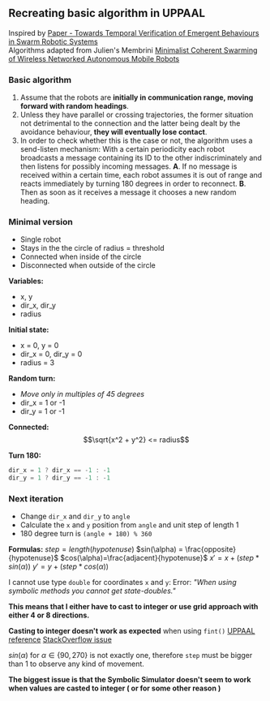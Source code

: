 ## Recreating basic algorithm in UPPAAL
Inspired by [Paper - Towards Temporal Verification of Emergent Behaviours in Swarm Robotic Systems](Paper%20-%20Towards%20Temporal%20Verification%20of%20Emergent%20Behaviours%20in%20Swarm%20Robotic%20Systems.md)  
Algorithms adapted from Julien's Membrini [Minimalist Coherent Swarming of Wireless Networked Autonomous Mobile Robots](../Papers/Minimalist%20Coherent%20Swarming%20of%20Wireless%20Networked%20Autonomous%20Mobile%20Robots.pdf)

### Basic algorithm
1. Assume that the robots are **initially in communication range, moving forward with random headings**.
2. Unless they have parallel or crossing trajectories, the former situation not detrimental to the connection and the latter being dealt by the avoidance behaviour, **they will eventually lose contact**. 
3. In order to check whether this is the case or not, the algorithm uses a send-listen mechanism: With a certain periodicity each robot broadcasts a message containing its ID to the other indiscriminately and then listens for possibly incoming messages. 
	**A**. If no message is received within a certain time, each robot assumes it is out of range and reacts immediately by turning 180 degrees in order to reconnect.
	**B**. Then as soon as it receives a message it chooses a new random heading.

### Minimal version
- Single robot
- Stays in the the circle of radius = threshold
- Connected when inside of the circle
- Disconnected when outside of the circle

**Variables:**
- x, y
- dir_x, dir_y
- radius

**Initial state:**
- x = 0, y = 0
- dir_x = 0, dir_y = 0
- radius = 3

**Random turn:**
- *Move only in multiples of 45 degrees*
- dir_x = 1 or -1
- dir_y = 1 or -1

**Connected:**
$$\sqrt{x^2 + y^2} <= radius$$

**Turn 180:**
```C++
dir_x = 1 ? dir_x == -1 : -1
dir_y = 1 ? dir_y == -1 : -1
```

### Next iteration
- Change `dir_x` and `dir_y` to `angle`
- Calculate the `x` and `y` position from `angle` and unit step of length 1
- 180 degree turn is `(angle + 180) % 360`

**Formulas:**
$step=length(hypotenuse)$ 
$sin(\alpha) = \frac{opposite}{hypotenuse}$
$cos(\alpha)=\frac{adjacent}{hypotenuse}$
$x' = x + (step * sin(\alpha))$
$y' = y + (step * cos(\alpha))$

I cannot use type `double` for coordinates `x` and `y`:
Error: *"When using symbolic methods you cannot get state-doubles."*

**This means that I either have to cast to integer or use grid approach with either 4 or 8 directions.**

**Casting to integer doesn't work as expected** when using `fint()` 
[UPPAAL reference](https://docs.uppaal.org/language-reference/expressions/)
[StackOverflow issue](https://stackoverflow.com/questions/54460545/how-to-cast-a-double-value-to-a-integer-value-in-uppaal)

$sin(\alpha)$ for $\alpha \in \{90, 270\}$ is not exactly one, therefore `step` must be bigger than 1 to observe any kind of movement.

**The biggest issue is that the Symbolic Simulator doesn't seem to work when values are casted to integer ( or for some other reason )**